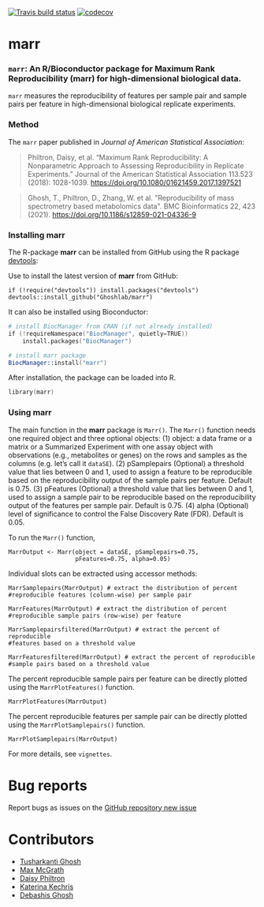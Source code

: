 
[![Travis build
status](https://travis-ci.com/Ghoshlab/Marr.svg?branch=master)](https://travis-ci.com/Ghoshlab/Marr)
[![codecov](https://codecov.io/gh/Ghoshlab/Marr/branch/master/graph/badge.svg?token=K3CDL7MEN2)](https://codecov.io/gh/Ghoshlab/Marr)

marr
====

### `marr`: An R/Bioconductor package for Maximum Rank Reproducibility (marr) for high-dimensional biological data.

`marr` measures the reproducibility of features per sample pair and
sample pairs per feature in high-dimensional biological replicate
experiments.

### Method

The `marr` paper published in *Journal of American Statistical
Association*:

> Philtron, Daisy, et al. “Maximum Rank Reproducibility: A Nonparametric
> Approach to Assessing Reproducibility in Replicate Experiments.”
> Journal of the American Statistical Association 113.523 (2018):
> 1028-1039. <https://doi.org/10.1080/01621459.2017.1397521>

> Ghosh, T., Philtron, D., Zhang, W. et al. "Reproducibility of mass spectrometry 
> based metabolomics data". BMC Bioinformatics 22, 423 (2021). 
> https://doi.org/10.1186/s12859-021-04336-9

### Installing marr

The R-package **marr** can be installed from GitHub using the R package
[devtools](https://github.com/hadley/devtools):

Use to install the latest version of **marr** from GitHub:

    if (!require("devtools")) install.packages("devtools")
    devtools::install_github("Ghoshlab/marr")
    
It can also be installed using Bioconductor: 

```s
# install BiocManager from CRAN (if not already installed)
if (!requireNamespace("BiocManager", quietly=TRUE))
    install.packages("BiocManager")

# install marr package
BiocManager::install("marr")
```

After installation, the package can be loaded into R.
```s
library(marr)
```
    

### Using marr

The main function in the **marr** package is `Marr()`. The `Marr()`
function needs one required object and three optional objects: (1)
object: a data frame or a matrix or a Summarized Experiment with one
assay object with observations (e.g., metabolites or genes) on the rows
and samples as the columns (e.g. let’s call it `dataSE`). (2)
pSamplepairs (Optional) a threshold value that lies between 0 and 1,
used to assign a feature to be reproducible based on the reproducibility
output of the sample pairs per feature. Default is 0.75. (3) pFeatures
(Optional) a threshold value that lies between 0 and 1, used to assign a
sample pair to be reproducible based on the reproducibility output of
the features per sample pair. Default is 0.75. (4) alpha (Optional)
level of significance to control the False Discovery Rate (FDR). Default
is 0.05.

To run the `Marr()` function,

    MarrOutput <- Marr(object = dataSE, pSamplepairs=0.75,
                       pFeatures=0.75, alpha=0.05)

Individual slots can be extracted using accessor methods:

    MarrSamplepairs(MarrOutput) # extract the distribution of percent
    #reproducible features (column-wise) per sample pair
    
    MarrFeatures(MarrOutput) # extract the distribution of percent
    #reproducible sample pairs (row-wise) per feature
    
    MarrSamplepairsfiltered(MarrOutput) # extract the percent of reproducible
    #features based on a threshold value
    
    MarrFeaturesfiltered(MarrOutput) # extract the percent of reproducible
    #sample pairs based on a threshold value

The percent reproducible sample pairs per feature can be directly
plotted using the `MarrPlotFeatures()` function.

    MarrPlotFeatures(MarrOutput) 

The percent reproducible features per sample pair can be directly
plotted using the `MarrPlotSamplepairs()` function.

    MarrPlotSamplepairs(MarrOutput) 

For more details, see `vignettes`.

Bug reports
===========

Report bugs as issues on the [GitHub repository new
issue](https://github.com/Ghoshlab/marr/issues/new)

Contributors
============

-   [Tusharkanti Ghosh](https://github.com/tghosh30)
-   [Max McGrath]()
-   [Daisy Philtron]()
-   [Katerina Kechris]()
-   [Debashis Ghosh](https://github.com/ghoshd)


